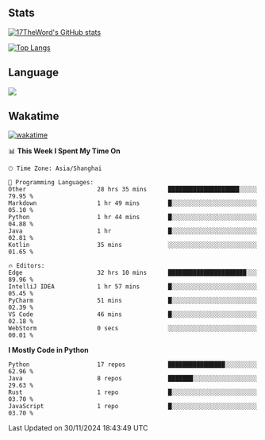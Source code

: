 ## Stats

[![17TheWord's GitHub stats](https://github-readme-stats.vercel.app/api?username=17TheWord&count_private=true&show_icons=true)](https://github.com/anuraghazra/github-readme-stats)

[![Top Langs](https://github-readme-stats.vercel.app/api/top-langs/?username=17TheWord&layout=compact&hide=html)](https://github.com/anuraghazra/github-readme-stats)

## Language

<img align="center" src="https://github-readme-stats-theword.vercel.app/api/wakatime?username=559772f0-9c03-4114-9e11-1b4b8b998e10&layout=compact&theme=dracula&hide_border=true">

## Wakatime

[![wakatime](https://wakatime.com/badge/user/559772f0-9c03-4114-9e11-1b4b8b998e10.svg)](https://wakatime.com/@559772f0-9c03-4114-9e11-1b4b8b998e10)

<!--START_SECTION:waka-->
📊 **This Week I Spent My Time On** 

```text
🕑︎ Time Zone: Asia/Shanghai

💬 Programming Languages: 
Other                    28 hrs 35 mins      ████████████████████░░░░░   79.95 % 
Markdown                 1 hr 49 mins        █░░░░░░░░░░░░░░░░░░░░░░░░   05.10 % 
Python                   1 hr 44 mins        █░░░░░░░░░░░░░░░░░░░░░░░░   04.88 % 
Java                     1 hr                █░░░░░░░░░░░░░░░░░░░░░░░░   02.81 % 
Kotlin                   35 mins             ░░░░░░░░░░░░░░░░░░░░░░░░░   01.65 % 

🔥 Editors: 
Edge                     32 hrs 10 mins      ██████████████████████░░░   89.96 % 
IntelliJ IDEA            1 hr 57 mins        █░░░░░░░░░░░░░░░░░░░░░░░░   05.45 % 
PyCharm                  51 mins             █░░░░░░░░░░░░░░░░░░░░░░░░   02.39 % 
VS Code                  46 mins             █░░░░░░░░░░░░░░░░░░░░░░░░   02.18 % 
WebStorm                 0 secs              ░░░░░░░░░░░░░░░░░░░░░░░░░   00.01 % 
```

**I Mostly Code in Python** 

```text
Python                   17 repos            ████████████████░░░░░░░░░   62.96 % 
Java                     8 repos             ███████░░░░░░░░░░░░░░░░░░   29.63 % 
Rust                     1 repo              █░░░░░░░░░░░░░░░░░░░░░░░░   03.70 % 
JavaScript               1 repo              █░░░░░░░░░░░░░░░░░░░░░░░░   03.70 % 
```




 Last Updated on 30/11/2024 18:43:49 UTC
<!--END_SECTION:waka-->
